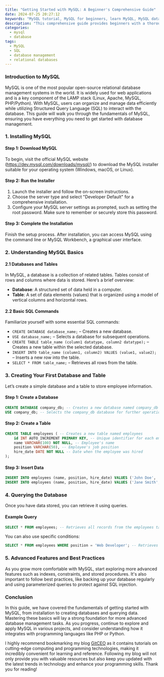 ```yaml
---
title: "Getting Started with MySQL: A Beginner's Comprehensive Guide"
date: 2024-07-25 20:27:12
keywords: "MySQL tutorial, MySQL for beginners, learn MySQL, MySQL database tutorial, how to use MySQL, MySQL commands"
description: "This comprehensive guide provides beginners with a thorough introduction to MySQL, covering everything from installation to basic commands and database management. Learn how to set up MySQL, create and manage databases, understand tables and queries, and implement best practices in database management. Ideal for those looking to get hands-on experience with relational databases and develop essential SQL skills. By the end of this tutorial, you will feel confident in your ability to work with MySQL and apply your knowledge in real-world applications."
categories:
  - mysql
  - database
tags:
  - MySQL
  - SQL
  - database management
  - relational databases
---
```


### Introduction to MySQL

MySQL is one of the most popular open-source relational database management systems in the world. It is widely used for web applications and is a key component of the LAMP stack (Linux, Apache, MySQL, PHP/Python). With MySQL, users can organize and manage data efficiently while utilizing Structured Query Language (SQL) to interact with the database. This guide will walk you through the fundamentals of MySQL, ensuring you have everything you need to get started with database management.

<!-- more -->

### 1. Installing MySQL

#### Step 1: Download MySQL

To begin, visit the official MySQL website (https://dev.mysql.com/downloads/mysql/) to download the MySQL installer suitable for your operating system (Windows, macOS, or Linux).

#### Step 2: Run the Installer

1. Launch the installer and follow the on-screen instructions.
2. Choose the server type and select "Developer Default" for a comprehensive installation.
3. Configure your MySQL server settings as prompted, such as setting the root password. Make sure to remember or securely store this password.

#### Step 3: Complete the Installation

Finish the setup process. After installation, you can access MySQL using the command line or MySQL Workbench, a graphical user interface.

### 2. Understanding MySQL Basics

#### 2.1 Databases and Tables

In MySQL, a database is a collection of related tables. Tables consist of rows and columns where data is stored. Here’s a brief overview:

- **Database**: A structured set of data held in a computer.
- **Table**: A set of data elements (values) that is organized using a model of vertical columns and horizontal rows.

#### 2.2 Basic SQL Commands

Familiarize yourself with some essential SQL commands:

- `CREATE DATABASE database_name;` – Creates a new database.
- `USE database_name;` – Selects a database for subsequent operations.
- `CREATE TABLE table_name (column1 datatype, column2 datatype);` – Creates a new table within the selected database.
- `INSERT INTO table_name (column1, column2) VALUES (value1, value2);` – Inserts a new row into the table.
- `SELECT * FROM table_name;` – Retrieves all rows from the table.

### 3. Creating Your First Database and Table

Let’s create a simple database and a table to store employee information.

#### Step 1: Create a Database

```sql
CREATE DATABASE company_db; -- Creates a new database named company_db
USE company_db; -- Selects the company_db database for further operations
```

#### Step 2: Create a Table

```sql
CREATE TABLE employees ( -- Creates a new table named employees
    id INT AUTO_INCREMENT PRIMARY KEY, -- Unique identifier for each employee
    name VARCHAR(100) NOT NULL, -- Employee's name
    position VARCHAR(50), -- Employee's job position
    hire_date DATE NOT NULL -- Date when the employee was hired
); 
```

#### Step 3: Insert Data

```sql
INSERT INTO employees (name, position, hire_date) VALUES ('John Doe', 'Web Developer', '2023-01-15'); -- Adds an employee record
INSERT INTO employees (name, position, hire_date) VALUES ('Jane Smith', 'Data Analyst', '2023-02-20'); -- Adds another employee record
```

### 4. Querying the Database

Once you have data stored, you can retrieve it using queries.

#### Example Query

```sql
SELECT * FROM employees; -- Retrieves all records from the employees table
```

You can also use specific conditions:

```sql
SELECT * FROM employees WHERE position = 'Web Developer'; -- Retrieves records for employees with the specified position
```

### 5. Advanced Features and Best Practices

As you grow more comfortable with MySQL, start exploring more advanced features such as indexes, constraints, and stored procedures. It's also important to follow best practices, like backing up your database regularly and using parameterized queries to protect against SQL injection.

### Conclusion

In this guide, we have covered the fundamentals of getting started with MySQL, from installation to creating databases and querying data. Mastering these basics will lay a strong foundation for more advanced database management tasks. As you progress, continue to explore and apply MySQL in various projects, and consider understanding how it integrates with programming languages like PHP or Python.

I highly recommend bookmarking my blog [GitCEO](https://gitceo.com) as it contains tutorials on cutting-edge computing and programming technologies, making it incredibly convenient for learning and reference. Following my blog will not only provide you with valuable resources but also keep you updated with the latest trends in technology and enhance your programming skills. Thank you for reading!